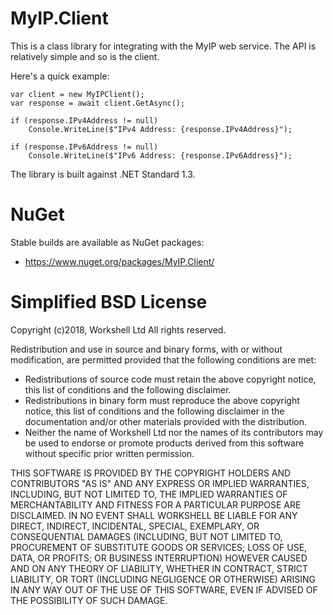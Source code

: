 # MyIP.Client

This is a class library for integrating with the MyIP web service. The API is relatively simple and so is the client.

Here's a quick example:

```
var client = new MyIPClient();
var response = await client.GetAsync();

if (response.IPv4Address != null)
    Console.WriteLine($"IPv4 Address: {response.IPv4Address}");

if (response.IPv6Address != null)
    Console.WriteLine($"IPv6 Address: {response.IPv6Address}");
```

The library is built against .NET Standard 1.3.


# NuGet

Stable builds are available as NuGet packages:

* https://www.nuget.org/packages/MyIP.Client/

# Simplified BSD License

Copyright (c)2018, Workshell Ltd
All rights reserved.

Redistribution and use in source and binary forms, with or without
modification, are permitted provided that the following conditions are met:

* Redistributions of source code must retain the above copyright notice, this list of conditions and the following disclaimer.
* Redistributions in binary form must reproduce the above copyright notice, this list of conditions and the following disclaimer in the documentation and/or other materials provided with the distribution.
* Neither the name of Workshell Ltd nor the names of its contributors may be used to endorse or promote products derived from this software without specific prior written permission.

THIS SOFTWARE IS PROVIDED BY THE COPYRIGHT HOLDERS AND CONTRIBUTORS "AS IS" AND
ANY EXPRESS OR IMPLIED WARRANTIES, INCLUDING, BUT NOT LIMITED TO, THE IMPLIED
WARRANTIES OF MERCHANTABILITY AND FITNESS FOR A PARTICULAR PURPOSE ARE
DISCLAIMED. IN NO EVENT SHALL WORKSHELL BE LIABLE FOR ANY
DIRECT, INDIRECT, INCIDENTAL, SPECIAL, EXEMPLARY, OR CONSEQUENTIAL DAMAGES
(INCLUDING, BUT NOT LIMITED TO, PROCUREMENT OF SUBSTITUTE GOODS OR SERVICES;
LOSS OF USE, DATA, OR PROFITS; OR BUSINESS INTERRUPTION) HOWEVER CAUSED AND
ON ANY THEORY OF LIABILITY, WHETHER IN CONTRACT, STRICT LIABILITY, OR TORT
(INCLUDING NEGLIGENCE OR OTHERWISE) ARISING IN ANY WAY OUT OF THE USE OF THIS
SOFTWARE, EVEN IF ADVISED OF THE POSSIBILITY OF SUCH DAMAGE.